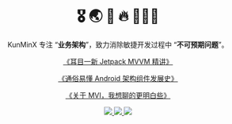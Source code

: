 <h1 align="center">🎖 🌏 🌚 🔥 🏄🏻‍♂️</h1>
<p align="center">KunMinX 专注 “<b>业务架构</b>”，致力消除敏捷开发过程中 “<b>不可预期问题</b>”。</p>
<p align="center"><a href ="https://juejin.cn/post/6844903976240939021">《耳目一新 Jetpack MVVM 精讲》</a></p>
<p align="center"><a href ="https://juejin.cn/post/7106042518457810952">《通俗易懂 Android 架构组件发展史》</a></p>
<p align="center"><a href ="https://juejin.cn/post/7145317979708735496">《关于 MVI，我想聊的更明白些》</a></p>
<p align="center">
  <a href="https://juejin.cn/user/1081575170900958">
    <img src="https://img.shields.io/badge/掘金-blue.svg" />
  </a>
  <a href="https://medium.com/@kunminx">
    <img src="https://img.shields.io/badge/Medium-blue.svg" />
  </a>
  <a href="https://github.com/KunMinX">
    <img src="https://komarev.com/ghpvc/?username=KunMinX&color=brightgreen&label=👁%20Views" />
  </a>  
</p>
